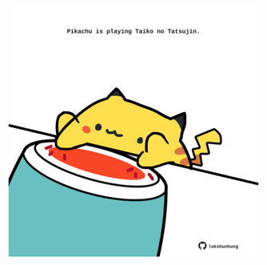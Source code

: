 <!-- built at 10/02/2024, 03:00:45 UTC -->
<p align="center">
  <img width="500" height="500" src="./ReadmeImage.svg">
</p>
